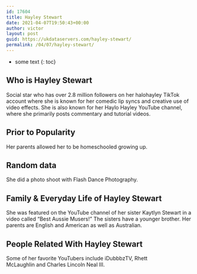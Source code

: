 ```yaml
---
id: 17604
title: Hayley Stewart
date: 2021-04-07T19:50:43+00:00
author: victor
layout: post
guid: https://ukdataservers.com/hayley-stewart/
permalink: /04/07/hayley-stewart/
---
```


* some text
{: toc}


## Who is Hayley Stewart



Social star who has over 2.8 million followers on her halohayley TikTok account where she is known for her comedic lip syncs and creative use of video effects. She is also known for her Haylo Hayley YouTube channel, where she primarily posts commentary and tutorial videos. 

                
                
                
## Prior to Popularity



Her parents allowed her to be homeschooled growing up. 

                
                
                
## Random data



She did a photo shoot with Flash Dance Photography. 

                
                
                
## Family & Everyday Life of Hayley Stewart



She was featured on the YouTube channel of her sister Kaytlyn Stewart in a video called &#8220;Best Aussie Musers!&#8221; The sisters have a younger brother. Her parents are English and American as well as Australian.

                
                
                
## People Related With Hayley Stewart



Some of her favorite YouTubers include iDubbbzTV, Rhett McLaughlin and Charles Lincoln Neal III. 

                
              
            
          
          
          